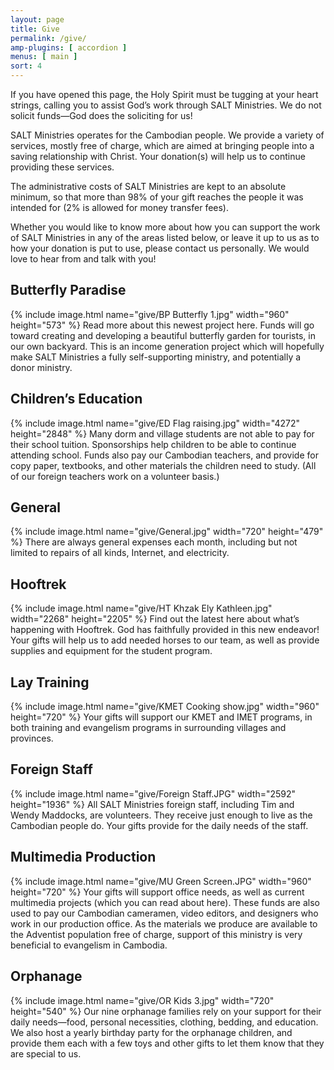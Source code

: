 ```yaml
---
layout: page
title: Give
permalink: /give/
amp-plugins: [ accordion ]
menus: [ main ]
sort: 4
---
```


If you have opened this page, the Holy Spirit must be tugging at your heart
strings, calling you to assist God’s work through SALT Ministries. We do not
solicit funds—God does the soliciting for us!

SALT Ministries operates for the Cambodian people. We provide a variety of
services, mostly free of charge, which are aimed at bringing people into a
saving relationship with Christ. Your donation(s) will help us to continue
providing these services.

The administrative costs of SALT Ministries are kept to an absolute minimum, so
that more than 98% of your gift reaches the people it was intended for (2% is
allowed for money transfer fees).

Whether you would like to know more about how you can support the work of SALT
Ministries in any of the areas listed below, or leave it up to us as to how your
donation is put to use, please contact us personally. We would love to hear from
and talk with you!

<amp-accordion>
<section expanded>

<h2>Butterfly Paradise</h2>

<p>{% include image.html name="give/BP Butterfly 1.jpg" width="960" height="573" %}
Read more about this newest project here. Funds will go toward creating and
developing a beautiful butterfly garden for tourists, in our own backyard. This
is an income generation project which will hopefully make SALT Ministries a
fully self-supporting ministry, and potentially a donor ministry.</p>

</section>
<section>

<h2>Children’s Education</h2>

<p>{% include image.html name="give/ED Flag raising.jpg" width="4272" height="2848" %}
Many dorm and village students are not able to pay for their school tuition.
Sponsorships help children to be able to continue attending school. Funds also
pay our Cambodian teachers, and provide for copy paper, textbooks, and other
materials the children need to study. (All of our foreign teachers work on a
  volunteer basis.)</p>

</section>
<section>

<h2>General</h2>

<p>{% include image.html name="give/General.jpg" width="720" height="479" %}
There are always general expenses each month, including but not limited to
repairs of all kinds, Internet, and electricity.</p>

</section>
<section>

<h2>Hooftrek</h2>

<p>{% include image.html name="give/HT Khzak Ely Kathleen.jpg" width="2268" height="2205" %}
Find out the latest here about what’s happening with Hooftrek. God has
faithfully provided in this new endeavor! Your gifts will help us to add needed
horses to our team, as well as provide supplies and equipment for the student
program.</p>

</section>
<section>

<h2>Lay Training</h2>

<p>{% include image.html name="give/KMET Cooking show.jpg" width="960" height="720" %}
Your gifts will support our KMET and IMET programs, in both training and
evangelism programs in surrounding villages and provinces.</p>

</section>
<section>

<h2>Foreign Staff</h2>

<p>{% include image.html name="give/Foreign Staff.JPG" width="2592" height="1936" %}
All SALT Ministries foreign staff, including Tim and Wendy Maddocks, are
volunteers. They receive just enough to live as the Cambodian people do. Your
gifts provide for the daily needs of the staff.</p>

</section>
<section>

<h2>Multimedia Production</h2>

<p>{% include image.html name="give/MU Green Screen.JPG" width="960" height="720" %}
Your gifts will support office needs, as well as current multimedia projects
(which you can read about here). These funds are also used to pay our Cambodian
cameramen, video editors, and designers who work in our production office. As
the materials we produce are available to the Adventist population free of
charge, support of this ministry is very beneficial to evangelism in Cambodia.</p>

</section>
<section>

<h2>Orphanage</h2>

<p>{% include image.html name="give/OR Kids 3.jpg" width="720" height="540" %}
Our nine orphanage families rely on your support for their daily needs—food,
personal necessities, clothing, bedding, and education. We also host a yearly
birthday party for the orphanage children, and provide them each with a few toys
and other gifts to let them know that they are special to us.</p>

</section>
</amp-accordion>
